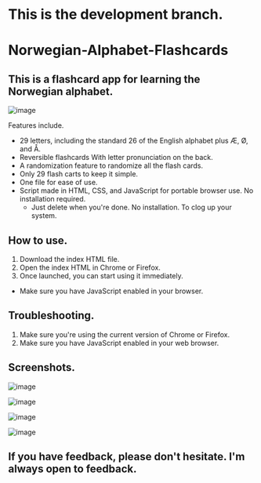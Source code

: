# This is the development branch.
# Norwegian-Alphabet-Flashcards
## This is a flashcard app for learning the Norwegian alphabet.

![image](https://github.com/user-attachments/assets/fd0c2166-bf97-449d-8113-02150ffaee83)

Features include.
- 29 letters, including the standard 26 of the English alphabet plus Æ, Ø, and Å.
- Reversible flashcards With letter pronunciation on the back.
- A randomization feature to randomize all the flash cards.
- Only 29 flash carts to keep it simple.
- One file for ease of use.
- Script made in HTML, CSS, and JavaScript for portable browser use. No installation required.
  - Just delete when you're done. No installation. To clog up your system.


## How to use.
1. Download the index HTML file.
2. Open the index HTML in Chrome or Firefox.
3. Once launched, you can start using it immediately.
  - Make sure you have JavaScript enabled in your browser.

## Troubleshooting.
1. Make sure you're using the current version of Chrome or Firefox.
2. Make sure you have JavaScript enabled in your web browser.

## Screenshots.
![image](https://github.com/user-attachments/assets/47fbd157-0544-47ce-a545-0c63625c272a)

![image](https://github.com/user-attachments/assets/5852c0e0-38d4-4e5e-96d0-75229020aa94)

![image](https://github.com/user-attachments/assets/fd0c2166-bf97-449d-8113-02150ffaee83)

![image](https://github.com/user-attachments/assets/f3ac24b0-0648-4cf4-ac09-cdab0faef4fa)

## If you have feedback, please don't hesitate. I'm always open to feedback.
  
